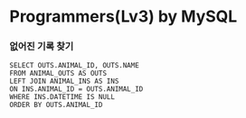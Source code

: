 # Programmers(Lv3) by MySQL

### 없어진 기록 찾기

```mysql
SELECT OUTS.ANIMAL_ID, OUTS.NAME
FROM ANIMAL_OUTS AS OUTS
LEFT JOIN ANIMAL_INS AS INS
ON INS.ANIMAL_ID = OUTS.ANIMAL_ID
WHERE INS.DATETIME IS NULL
ORDER BY OUTS.ANIMAL_ID
```

